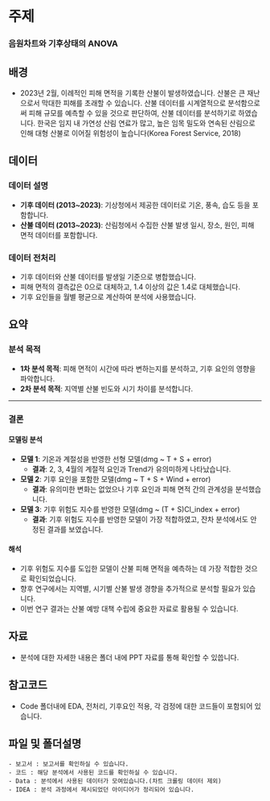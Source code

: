 # 주제

### **음원차트와 기후상태의 ANOVA**

## 배경

- 2023년 2월, 이례적인 피해 면적을 기록한 산불이 발생하였습니다. 산불은 큰 재난으로서 막대한 피해를 초래할 수 있습니다. 산불 데이터를 시계열적으로 분석함으로써 피해 규모를 예측할 수 있을 것으로 판단하여, 산불 데이터를 분석하기로 하였습니다. 한국은 임지 내 가연성 산림 연료가 많고, 높은 임목 밀도와 연속된 산림으로 인해 대형 산불로 이어질 위험성이 높습니다(Korea Forest Service, 2018)

## 데이터

### 데이터 설명

- **기후 데이터 (2013~2023)**: 기상청에서 제공한 데이터로 기온, 풍속, 습도 등을 포함합니다.
- **산불 데이터 (2013~2023)**: 산림청에서 수집한 산불 발생 일시, 장소, 원인, 피해 면적 데이터를 포함합니다.

### 데이터 전처리

- 기후 데이터와 산불 데이터를 발생일 기준으로 병합했습니다.
- 피해 면적의 결측값은 0으로 대체하고, 1.4 이상의 값은 1.4로 대체했습니다.
- 기후 요인들을 월별 평균으로 계산하여 분석에 사용했습니다.

## 요약

### 분석 목적

- **1차 분석 목적**: 피해 면적이 시간에 따라 변하는지를 분석하고, 기후 요인의 영향을 파악합니다.
- **2차 분석 목적**: 지역별 산불 빈도와 시기 차이를 분석합니다.

---

### 결론

#### 모델링 분석

- **모델 1**: 기온과 계절성을 반영한 선형 모델(dmg ~ T + S + error)
  - **결과**: 2, 3, 4월의 계절적 요인과 Trend가 유의미하게 나타났습니다.
- **모델 2**: 기후 요인을 포함한 모델(dmg ~ T + S + Wind + error)
  - **결과**: 유의미한 변화는 없었으나 기후 요인과 피해 면적 간의 관계성을 분석했습니다.
- **모델 3**: 기후 위험도 지수를 반영한 모델(dmg ~ (T + S)Cl_index + error)
  - **결과**: 기후 위험도 지수를 반영한 모델이 가장 적합하였고, 잔차 분석에서도 안정된 결과를 보였습니다.

#### 해석

- 기후 위험도 지수를 도입한 모델이 산불 피해 면적을 예측하는 데 가장 적합한 것으로 확인되었습니다.
- 향후 연구에서는 지역별, 시기별 산불 발생 경향을 추가적으로 분석할 필요가 있습니다.
- 이번 연구 결과는 산불 예방 대책 수립에 중요한 자료로 활용될 수 있습니다.

## 자료

- 분석에 대한 자세한 내용은 폴더 내에 PPT 자료를 통해 확인할 수 있씁니다.

## 참고코드

- Code 폴더내에 EDA, 전처리, 기후요인 적용, 각 검정에 대한 코드들이 포함되어 있습니다.

## 파일 및 폴더설명

    - 보고서 : 보고서를 확인하실 수 있습니다.
    - 코드 : 해당 분석에서 사용된 코드를 확인하실 수 있습니다.
    - Data : 분석에서 사용된 데이터가 모여있습니다.(차트 크롤링 데이터 제외)
    - IDEA : 분석 과정에서 제시되었던 아이디어가 정리되어 있습니다.
